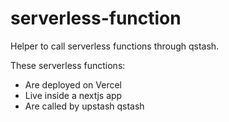 # serverless-function

Helper to call serverless functions through qstash.

These serverless functions:

- Are deployed on Vercel
- Live inside a nextjs app
- Are called by upstash qstash
